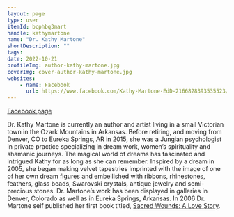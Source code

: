 ```yaml
---
layout: page
type: user
itemId: bcphbq3mart
handle: kathymartone
name: "Dr. Kathy Martone"
shortDescription: ""
tags:
date: 2022-10-21
profileImg: author-kathy-martone.jpg
coverImg: cover-author-kathy-martone.jpg
websites:
    - name: Facebook
      url: https://www.facebook.com/Kathy-Martone-EdD-2166828393535523/
---
```


[Facebook page](https://www.facebook.com/Kathy-Martone-EdD-2166828393535523/)

Dr. Kathy Martone is currently an author and artist living in a small Victorian town in the Ozark Mountains in Arkansas. Before retiring, and moving from Denver, CO to Eureka Springs, AR in 2015, she was a Jungian psychologist in private practice specializing in dream work, women’s spirituality and shamanic journeys. The magical world of dreams has fascinated and intrigued Kathy for as long as she can remember. Inspired by a dream in 2005, she began making velvet tapestries imprinted with the image of one of her own dream figures and embellished with ribbons, rhinestones, feathers, glass beads, Swarovski crystals, antique jewelry and semi-precious stones. Dr. Martone’s work has been displayed in galleries in Denver, Colorado as well as in Eureka Springs, Arkansas. In 2006 Dr. Martone self published her first book titled, [Sacred Wounds: A Love Story](http://dreamagik.com/book-SW.htm).
